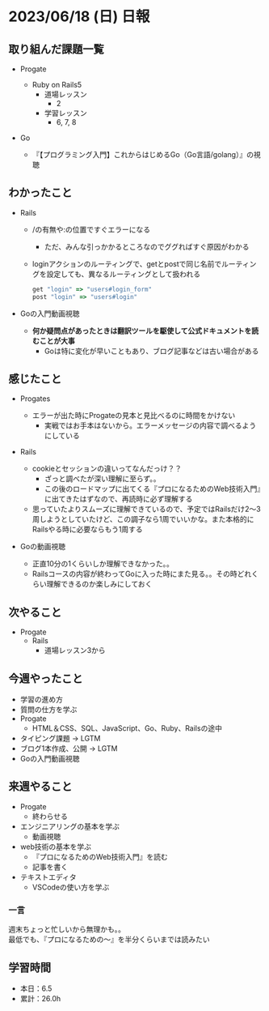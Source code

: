 # 2023/06/18 (日) 日報

## 取り組んだ課題一覧

- Progate
  - Ruby on Rails5
    - 道場レッスン
      - 2
    - 学習レッスン
      - 6, 7, 8

- Go
  - 『【プログラミング入門】これからはじめるGo（Go言語/golang）』の視聴

## わかったこと

- Rails
  - /の有無や:の位置ですぐエラーになる
    - ただ、みんな引っかかるところなのでググればすぐ原因がわかる
  - loginアクションのルーティングで、getとpostで同じ名前でルーティングを設定しても、異なるルーティングとして扱われる

    ```rb
    get "login" => "users#login_form"
    post "login" => "users#login"
    ```

- Goの入門動画視聴
  - **何か疑問点があったときは翻訳ツールを駆使して公式ドキュメントを読むことが大事**
    - Goは特に変化が早いこともあり、ブログ記事などは古い場合がある

## 感じたこと

- Progates
  - エラーが出た時にProgateの見本と見比べるのに時間をかけない
    - 実戦ではお手本はないから。エラーメッセージの内容で調べるようにしている

- Rails
  - cookieとセッションの違いってなんだっけ？？
    - ざっと調べたが深い理解に至らず。。
    - この後のロードマップに出てくる『プロになるためのWeb技術入門』に出てきたはずなので、再読時に必ず理解する
  - 思っていたよりスムーズに理解できているので、予定ではRailsだけ2〜3周しようとしていたけど、この調子なら1周でいいかな。また本格的にRailsやる時に必要ならもう1周する

- Goの動画視聴
  - 正直10分の1くらいしか理解できなかった。。
  - Railsコースの内容が終わってGoに入った時にまた見る。。その時どれくらい理解できるのか楽しみにしておく

## 次やること

- Progate
  - Rails
    - 道場レッスン3から

## 今週やったこと

- 学習の進め方
- 質問の仕方を学ぶ
- Progate
  - HTML＆CSS、SQL、JavaScript、Go、Ruby、Railsの途中
- タイピング課題 -> LGTM
- ブログ1本作成、公開 -> LGTM
- Goの入門動画視聴

## 来週やること

- Progate
  - 終わらせる
- エンジニアリングの基本を学ぶ
  - 動画視聴
- web技術の基本を学ぶ
  - 『プロになるためのWeb技術入門』を読む
  - 記事を書く
- テキストエディタ
  - VSCodeの使い方を学ぶ

### 一言

週末ちょっと忙しいから無理かも。。  
最低でも、『プロになるための〜』を半分くらいまでは読みたい

## 学習時間

- 本日：6.5
- 累計：26.0h
